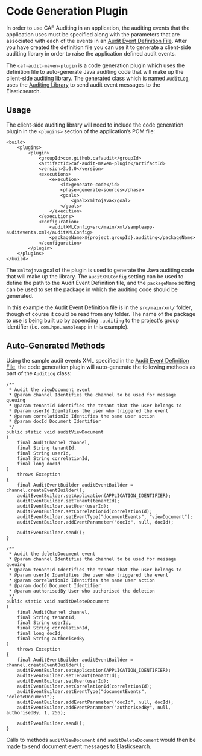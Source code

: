 # Code Generation Plugin

In order to use CAF Auditing in an application, the auditing events that the application uses must be specified along with the parameters that are associated with each of the events in an [Audit Event Definition File](../caf-audit-schema/README.md). After you have created the definition file you can use it to generate a client-side auditing library in order to raise the application defined audit events. 

The `caf-audit-maven-plugin` is a code generation plugin which uses the definition file to auto-generate Java auditing code that will make up the client-side auditing library. The generated class which is named `AuditLog`, uses the [Auditing Library](../caf-audit) to send audit event messages to the Elasticsearch. 

## Usage

The client-side auditing library will need to include the code generation plugin in the `<plugins>` section of the application’s POM file:
	
	<build>
	    <plugins>
	        <plugin>
	            <groupId>com.github.cafaudit</groupId>
	            <artifactId>caf-audit-maven-plugin</artifactId>
	            <version>3.0.0</version>
	            <executions>
	                <execution>
	                    <id>generate-code</id>
	                    <phase>generate-sources</phase>
	                    <goals>
	                        <goal>xmltojava</goal>
	                    </goals>
	                </execution>
	            </executions>
	            <configuration>
	                <auditXMLConfig>src/main/xml/sampleapp-auditevents.xml</auditXMLConfig>
	                <packageName>${project.groupId}.auditing</packageName>
	            </configuration>
	        </plugin>
	    </plugins>
	</build>

The `xmltojava` goal of the plugin is used to generate the Java auditing code that will make up the library. The `auditXMLConfig` setting can be used to define the path to the Audit Event Definition file, and the `packageName` setting can be used to set the package in which the auditing code should be generated.

In this example the Audit Event Definition file is in the `src/main/xml/` folder, though of course it could be read from any folder. The name of the package to use is being built up by appending `.auditing` to the project's group identifier (i.e. `com.hpe.sampleapp` in this example).

## Auto-Generated Methods

Using the sample audit events XML specified in the [Audit Event Definition File](../caf-audit-schema/README.md), the code generation plugin will auto-generate the following methods as part of the `AuditLog` class:

	/**
	 * Audit the viewDocument event
	 * @param channel Identifies the channel to be used for message queuing 
	 * @param tenantId Identifies the tenant that the user belongs to 
	 * @param userId Identifies the user who triggered the event 
	 * @param correlationId Identifies the same user action 
	 * @param docId Document Identifier 
	 */
	public static void auditViewDocument
	(
	    final AuditChannel channel,
	    final String tenantId,
	    final String userId,
	    final String correlationId,
	    final long docId
	)
	    throws Exception
	{
	    final AuditEventBuilder auditEventBuilder = channel.createEventBuilder();
	    auditEventBuilder.setApplication(APPLICATION_IDENTIFIER);
	    auditEventBuilder.setTenant(tenantId);
	    auditEventBuilder.setUser(userId);
	    auditEventBuilder.setCorrelationId(correlationId);
	    auditEventBuilder.setEventType("documentEvents", "viewDocument");
	    auditEventBuilder.addEventParameter("docId", null, docId);
	
	    auditEventBuilder.send();
	}
	
	/**
	 * Audit the deleteDocument event
	 * @param channel Identifies the channel to be used for message queuing 
	 * @param tenantId Identifies the tenant that the user belongs to 
	 * @param userId Identifies the user who triggered the event 
	 * @param correlationId Identifies the same user action 
	 * @param docId Document Identifier 
	 * @param authorisedBy User who authorised the deletion 
	 */
	public static void auditDeleteDocument
	(
	    final AuditChannel channel,
	    final String tenantId,
	    final String userId,
	    final String correlationId,
	    final long docId,
	    final String authorisedBy
	)
	    throws Exception
	{
	    final AuditEventBuilder auditEventBuilder = channel.createEventBuilder();
	    auditEventBuilder.setApplication(APPLICATION_IDENTIFIER);
	    auditEventBuilder.setTenant(tenantId);
	    auditEventBuilder.setUser(userId);
	    auditEventBuilder.setCorrelationId(correlationId);
	    auditEventBuilder.setEventType("documentEvents", "deleteDocument");
	    auditEventBuilder.addEventParameter("docId", null, docId);
	    auditEventBuilder.addEventParameter("authorisedBy", null, authorisedBy, 1, 256);
	
	    auditEventBuilder.send();
	}

Calls to methods `auditViewDocument` and `auditDeleteDocument` would then be made to send document event messages to Elasticsearch.
